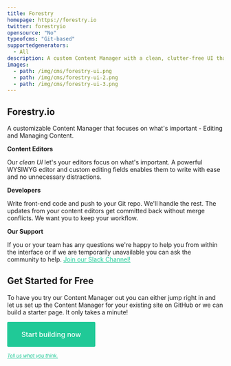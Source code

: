 ```yaml
---
title: Forestry
homepage: https://forestry.io
twitter: forestryio
opensource: "No"
typeofcms: "Git-based"
supportedgenerators:
  - All
description: A custom Content Manager with a clean, clutter-free UI that commits automatically to your repo.
images:
  - path: /img/cms/forestry-ui.png
  - path: /img/cms/forestry-ui-2.png
  - path: /img/cms/forestry-ui-3.png
---
```

## Forestry.io

A customizable Content Manager that focuses on what's important - Editing and Managing Content.

**Content Editors**

Our *clean UI* let's your editors focus on what's important. A powerful WYSIWYG editor and custom editing fields enables them to write with ease and no unnecessary distractions.

**Developers**

Write front-end code and push to your Git repo. We'll handle the rest. The updates from your content editors get committed back without merge conflicts. We want you to keep your workflow.

**Our Support**

If you or your team has any questions we're happy to help you from within the interface or if we are temporarily unavailable you can ask the community to help. <a href="http://bit.ly/2oZBstD" style="color: #20c997;">Join our Slack Channel!</a>

## Get Started for Free

To have you try our Content Manager out you can either jump right in and let us set up the Content Manager for your existing site on GitHub or we can build a starter page. It only takes a minute!

<a href="http://bit.ly/2DbXpL4" class="button primary big" style="padding: 1.25rem 2rem; background-color: #20c997; color: #fff; text-decoration: none;     border: 1px solid transparent; border-radius: 0.15em; cursor: pointer; display: inline-block; font-size: 16px; font-weight: 500; line-height: 1em;">Start building now</a>

<a href="mailto:support@forestry.io" style="font-size: 0.8em; color: #20c997;">*Tell us what you think.*</a>

